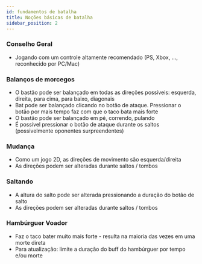 ```yaml
---
id: fundamentos de batalha
title: Noções básicas de batalha
sidebar_position: 2
---
```


### Conselho Geral

- Jogando com um controle altamente recomendado (PS, Xbox, …, reconhecido por PC/Mac)

### Balanços de morcegos

- O bastão pode ser balançado em todas as direções possíveis: esquerda, direita, para cima, para baixo, diagonais
- Bat pode ser balançado clicando no botão de ataque. Pressionar o botão por mais tempo faz com que o taco bata mais forte
- O bastão pode ser balançado em pé, correndo, pulando
- É possível pressionar o botão de ataque durante os saltos (possivelmente oponentes surpreendentes)

### Mudança

- Como um jogo 2D, as direções de movimento são esquerda/direita
- As direções podem ser alteradas durante saltos / tombos

### Saltando

- A altura do salto pode ser alterada pressionando a duração do botão de salto
- As direções podem ser alteradas durante saltos / tombos

### Hambúrguer Voador

- Faz o taco bater muito mais forte - resulta na maioria das vezes em uma morte direta
- Para atualização: limite a duração do buff do hambúrguer por tempo e/ou morte
